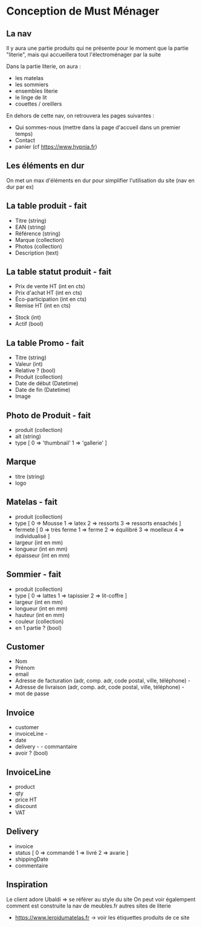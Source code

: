 # Conception de Must Ménager

## La nav
Il y aura une partie produits qui ne présente pour le moment que la partie "literie", mais qui accueillera tout l'électroménager par la suite

Dans la partie literie, on aura :
- les matelas
- les sommiers
- ensembles literie
- le linge de lit
- couettes / oreillers

En dehors de cette nav, on retrouvera les pages suivantes :
- Qui sommes-nous (mettre dans la page d'accueil dans un premier temps)
- Contact
- panier (cf https://www.hypnia.fr)

## Les éléments en dur
On met un max d'éléments en dur pour simplifier l'utilisation du site (nav en dur par ex)

## La table produit - fait
- Titre (string)
- EAN (string)
- Référence (string)
- Marque (collection)
- Photos (collection)
- Description (text)

## La table statut produit - fait
- Prix de vente HT (int en cts)
- Prix d'achat HT (int en cts)
- Éco-participation (int en cts)
- Remise HT (int en cts)
<!-- - TVA (int en cts) -->
- Stock (int)
- Actif (bool)

## La table Promo - fait
- Titre (string)
- Valeur (int)
- Relative ? (bool)
- Produit (collection)
- Date de début (Datetime)
- Date de fin (Datetime)
- Image

## Photo de Produit - fait
- produit (collection)
- alt (string)
- type [
      0 => 'thumbnail'
      1 => 'gallerie'
  ]

## Marque
- titre (string)
- logo

## Matelas - fait
- produit (collection)
- type [
      0 => Mousse
      1 => latex
      2 => ressorts
      3 => ressorts ensachés
  ]
- fermeté [
      0 => très ferme
      1 => ferme
      2 => équilibré
      3 => moelleux
      4 => individualisé
  ]
- largeur (int en mm)
- longueur (int en mm)
- épaisseur (int en mm)

## Sommier - fait
- produit (collection)
- type [
      0 => lattes
      1 => tapissier
      2 => lit-coffre
  ]
- largeur (int en mm)
- longueur (int en mm)
- hauteur (int en mm)
- couleur (collection)
- en 1 partie ? (bool)

## Customer 
- Nom
- Prénom
- email
- Adresse de facturation (adr, comp. adr, code postal, ville, téléphone) -
- Adresse de livraison (adr, comp. adr, code postal, ville, téléphone) -
- mot de passe

## Invoice
- customer
- invoiceLine - 
- date
- delivery - 
- commantaire
- avoir ? (bool)

## InvoiceLine
- product
- qty
- price HT
- discount
- VAT

## Delivery
- invoice
- status [
      0 => commandé
      1 => livré
      2 => avarie
  ]
- shippingDate
- commentaire

## Inspiration
Le client adore Ubaldi => se référer au style du site
On peut voir égalempent comment est construite la nav de meubles.fr
autres sites de literie
- https://www.leroidumatelas.fr -> voir les étiquettes produits de ce site

